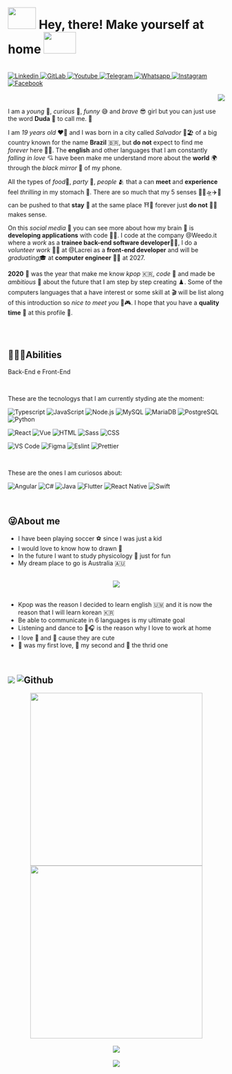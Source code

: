 

<h1 display="flex" align-items="center"> 
  <img src="https://i.pinimg.com/originals/44/f3/4f/44f34f5b06c1fb32a4c3925991854640.gif" width="65px" height="50px">  
    Hey, there! Make yourself at home
  <img src="https://mir-s3-cdn-cf.behance.net/project_modules/disp/cbc69a17085171.562b572169e35.gif" width="75px" height="50px"> 
</h1>

<br>

<a href="https://www.linkedin.com/in/mariaeduardafurtado/" target="_blank">
  <img alt="Linkedin" src="https://img.shields.io/badge/LinkedIn-0077B5?style=for-the-badge&logo=linkedin&logoColor=white" />
</a> 
<a href="https://gitlab.com/mariaeduardafurtado" target="_blank">
  <img alt="GitLab" src="https://img.shields.io/badge/GitLab-330F63?style=for-the-badge&logo=gitlab&logoColor=white" />
</a> 
<a href="" target="_blank">
  <img alt="Youtube" src="https://img.shields.io/badge/YouTube-FF0000?style=for-the-badge&logo=youtube&logoColor=white" />
</a>  
<a href="https://t.me/dudafurtado" target="_blank">
  <img alt="Telegram" src="https://img.shields.io/badge/Telegram-2CA5E0?style=for-the-badge&logo=telegram&logoColor=white" />
</a>  
<a href="http://api.whatsapp.com/send?1=pt_BR&phone=5571999516225" target="_blank">
  <img alt="Whatsapp" src="https://img.shields.io/badge/WhatsApp-25D366?style=for-the-badge&logo=whatsapp&logoColor=white" />
</a> 
<a href="https://www.instagram.com/_dudafurtado_/" target="_blank">
  <img alt="Instagram" src="https://img.shields.io/badge/Instagram-E4405F?style=for-the-badge&logo=instagram&logoColor=white" />
</a> 
<a href="https://web.facebook.com/Duda.Furtado.365" target="_blank">
  <img alt="Facebook" src="https://img.shields.io/badge/Facebook-1877F2?style=for-the-badge&logo=facebook&logoColor=white" />
</a>

<br>
<br>

<img align='right' src='https://64.media.tumblr.com/44ad059f145bd9d29c3f79d3ebde8282/05293510b62f17ae-dc/s400x600/b3978c2566829085f075e0e7afc1b1cc8952f665.gifv'>

<br>

<p align="left"> 
  I am a <em>young</em> 👧, <em>curious</em> 👀, <em>funny</em> 😅 and <em>brave</em> 😎 girl but you can just use the word <strong>Duda</strong> 🌹 to call me. 🤟

  I am <em>19 years old</em> ❤️‍🔥 and I was born in a city called <em>Salvador</em> 🌅🏖️ of a big country known for the name <strong>Brazil</strong> 🇧🇷, but  <strong>do not</strong> expect to find me <em>forever</em> here 👣🎒. The <strong>english</strong> and other languages that I am constantly <em>falling in love</em> 💘 have been make me understand more about the <strong>world</strong> 🌍 through the <em>black mirror</em> 📱 of my phone. 
  
  All the types of <em>food</em>🍲, <em>party</em> 🥳, <em>people</em> 🫂 that a can <strong>meet</strong> and <strong>experience</strong> feel <em>thrilling</em> in my stomach 🏯. There are so much that my 5 senses 🚣🎆🛸✈️🚄 can be pushed to that <strong>stay</strong> 🗽 at the same place ⛩️🗼 forever just <strong>do not</strong> 🧳🎒 makes sense. 

  On this <em>social media</em> 💭 you can see more about how my brain 🧠 is <strong>developing applications</strong> with code 👩‍🏫. I code at the company @Weedo.it where a <em>work</em> as a <strong>trainee back-end software developer</strong>👩‍💻, I do a <em>volunteer work</em> 👩‍💼 at @Lacrei as a <strong>front-end developer</strong> and will be <em>graduating</em>🎓 at <strong>computer engineer</strong> 👩‍🎓 at 2027.
  
  <strong>2020</strong> 🎱 was the year that make me know <em>kpop</em> 🇰🇷, <em>code</em> 🤖 and made be <em>ambitious</em> 💸 about the future that I am step by step creating ♟️. Some of the computers languages that a have interest or some skill at 🎬 will be list along of this introduction so <em>nice to meet you</em> 🥰🎮. I hope that you have a <strong>quality time</strong> 🍩 at this profile 🏁.
</p>

<br>
<br>

<h2>👩🏽‍🏫Abilities</h2>
 
   Back-End e Front-End

<br>
  
These are the tecnologys that I am currently styding ate the moment:

<img alt="Typescript" src="https://img.shields.io/badge/TypeScript-007ACC?style=for-the-badge&logo=typescript&logoColor=white" /> <img alt="JavaScript" src="https://img.shields.io/badge/JavaScript-F7DF1E?style=for-the-badge&logo=javascript&logoColor=black" /> <img alt="Node.js" src="https://img.shields.io/badge/Node.js-43853D?style=for-the-badge&logo=node.js&logoColor=white" /> <img alt="MySQL" src="https://img.shields.io/badge/MySQL-00000F?style=for-the-badge&logo=mysql&logoColor=white" /> <img alt="MariaDB" src="https://img.shields.io/badge/MariaDB-003545?style=for-the-badge&logo=mariadb&logoColor=white" /> <img alt="PostgreSQL" src="https://img.shields.io/badge/PostgreSQL-316192?style=for-the-badge&logo=postgresql&logoColor=white" /> <img alt="Python" src="https://img.shields.io/badge/Python-3776AB?style=for-the-badge&logo=python&logoColor=white" />

<img alt="React" src="https://img.shields.io/badge/React-20232A?style=for-the-badge&logo=react&logoColor=61DAFB" /> <img alt="Vue" src="https://img.shields.io/badge/Vue.js-35495E?style=for-the-badge&logo=vue.js&logoColor=4FC08D" /> <img alt="HTML" src="https://img.shields.io/badge/HTML5-E34F26?style=for-the-badge&logo=html5&logoColor=white" /> <img alt="Sass" src="https://img.shields.io/badge/Sass-CC6699?style=for-the-badge&logo=sass&logoColor=white" /> <img alt="CSS" src="https://img.shields.io/badge/CSS3-1572B6?style=for-the-badge&logo=css3&logoColor=white" /> 

<img alt="VS Code" src="https://img.shields.io/badge/Visual_Studio_Code-0078D4?style=for-the-badge&logo=visual%20studio%20code&logoColor=white" /> <img alt="Figma" src="https://img.shields.io/badge/Figma-F24E1E?style=for-the-badge&logo=figma&logoColor=white" /> <img alt="Eslint" src="https://img.shields.io/badge/eslint-3A33D1?style=for-the-badge&logo=eslint&logoColor=white" /> <img alt="Prettier" src="https://img.shields.io/badge/prettier-1A2C34?style=for-the-badge&logo=prettier&logoColor=F7BA3E" />  

<br>

These are the ones I am curiosos about:

<img alt="Angular" src="https://img.shields.io/badge/Angular-DD0031?style=for-the-badge&logo=angular&logoColor=white" />  <img alt="C#" src="https://img.shields.io/badge/C%23-239120?style=for-the-badge&logo=c-sharp&logoColor=white" /> <img alt="Java" src="https://img.shields.io/badge/Java-ED8B00?style=for-the-badge&logo=java&logoColor=white" /> <img alt="Flutter" src="https://img.shields.io/badge/Flutter-02569B?style=for-the-badge&logo=flutter&logoColor=white" /> <img alt="React Native" src="https://img.shields.io/badge/React_Native-20232A?style=for-the-badge&logo=react&logoColor=61DAFB" /> <img alt="Swift" src="https://img.shields.io/badge/Swift-FA7343?style=for-the-badge&logo=swift&logoColor=white" />

<br>

<h2>😜About me</h2> 

<ul>
  <li>I have been playing soccer ⚽ since I was just a kid</li>
  <li>I would love to know how to drawn 🎨</li>
  <li>In the future I want to study physicology 🧠 just for fun</li>
  <li>My dream place to go is Australia 🇦🇺</li>
</ul>

<br>

<div align="center">
  <img src='https://i.pinimg.com/originals/f8/b0/23/f8b02356a5c990ab8501fecabd21cab9.gif'>
</div>

<br>

<ul>
  <li>Kpop was the reason I decided to learn english 🇺🇲 and it is now the reason that I will learn korean 🇰🇷</li>
  <li>Be able to communicate in 6 languages is my ultimate goal </li>
  <li>Listening and dance to 🎵🎧 is the reason why I love to work at home</li>
  <li>I love 🐘 and 🐨 cause they are cute</li>
  <li>🍟 was my first love, 🍣 my second and 🍝 the thrid one</li>
</ul>
  
<br>

<h2> 
  <img src='https://user-images.githubusercontent.com/87102406/173659424-b0c24d6f-4ae1-497d-a8f0-c62d8647c352.gif' > 
  <img alt="Github" src="https://img.shields.io/badge/GitHub-100000?style=for-the-badge&logo=github&logoColor=white" /> 
</h2>

<div align="center">
  <a href="https://github.com/dudafurtado">
  <img width="400" src="https://github-readme-stats.vercel.app/api/top-langs/?username=dudafurtado&layout=compact&langs_count=5&theme=vision-friendly-dark&hide_border=true"/>
  <img width="400" src="https://github-readme-stats.vercel.app/api?username=dudafurtado&show_icons=true&theme=transparent&hide_border=true&include_all_commits=true&count_private=true"/>
</div>
  
  <br>
  
<div align="center">
  <img src="https://github-readme-streak-stats.herokuapp.com?user=dudafurtado&theme=radical&date_format=M%20j%5B%2C%20Y%5D"/>
</div>
  
  <br>
  
<div align="center">
  <img src="https://activity-graph.herokuapp.com/graph?username=dudafurtado&theme=merko&hide_border=true"/>
</div>
